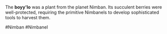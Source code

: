 The **boyy'lo** was a plant from the planet Nimban. Its succulent berries were well-protected, requiring the primitive Nimbanels to develop sophisticated tools to harvest them.

#Nimban #Nimbanel 